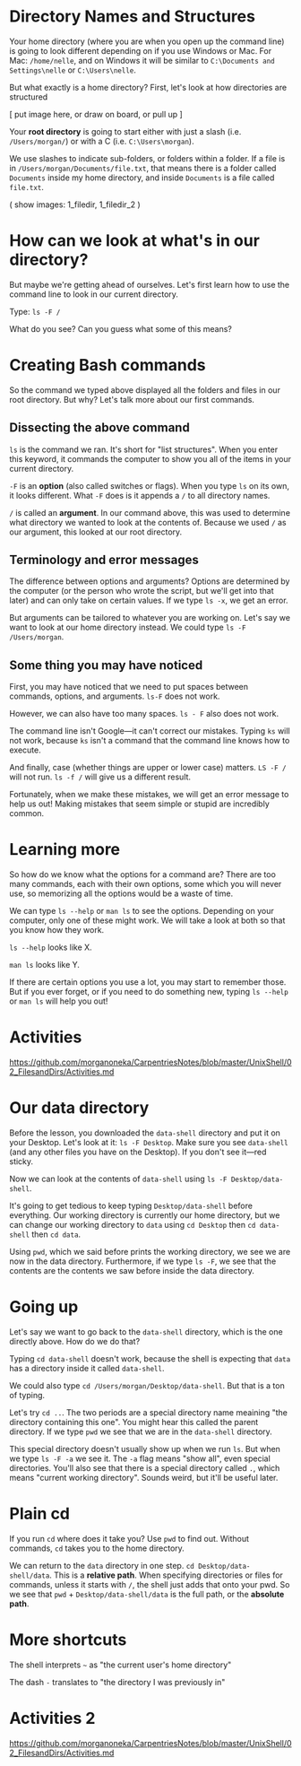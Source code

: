 # Directory Names and Structures
Your home directory (where you are when you open up the command line) is going to look different depending on if you use Windows or Mac. For Mac: `/home/nelle`, and on Windows it will be similar to `C:\Documents and Settings\nelle` or `C:\Users\nelle`.

But what exactly is a home directory? First, let's look at how directories are structured

[ put image here, or draw on board, or pull up ]

Your **root directory** is going to start either with just a slash (i.e. `/Users/morgan/`) or with a C (i.e. `C:\Users\morgan`).

We use slashes to indicate sub-folders, or folders within a folder. If a file is in `/Users/morgan/Documents/file.txt`, that means there is a folder called `Documents` inside my home directory, and inside `Documents` is a file called `file.txt`.

( show images: 1_filedir, 1_filedir_2 )

# How can we look at what's in our directory?
But maybe we're getting ahead of ourselves. Let's first learn how to use the command line to look in our current directory.

Type: `ls -F /`

What do you see? Can you guess what some of this means?

# Creating Bash commands
So the command we typed above displayed all the folders and files in our root directory. But why? Let's talk more about our first commands.

## Dissecting the above command
`ls` is the command we ran. It's short for "list structures". When you enter this keyword, it commands the computer to show you all of the items in your current directory.

`-F` is an **option** (also called switches or flags). When you type `ls` on its own, it looks different. What `-F` does is it appends a `/` to all directory names.

`/` is called an **argument**. In our command above, this was used to determine what directory we wanted to look at the contents of. Because we used `/` as our argument, this looked at our root directory. 

## Terminology and error messages
The difference between options and arguments? Options are determined by the computer (or the person who wrote the script, but we'll get into that later) and can only take on certain values. If we type `ls -x`, we get an error.

But arguments can be tailored to whatever you are working on. Let's say we want to look at our home directory instead. We could type `ls -F /Users/morgan`. 

## Some thing you may have noticed
First, you may have noticed that we need to put spaces between commands, options, and arguments. `ls-F` does not work. 

However, we can also have too many spaces. `ls - F` also does not work.

The command line isn't Google—it can't correct our mistakes. Typing `ks` will not work, because `ks` isn't a command that the command line knows how to execute.

And finally, case (whether things are upper or lower case) matters. `LS -F /` will not run. `ls -f /` will give us a different result.

Fortunately, when we make these mistakes, we will get an error message to help us out! Making mistakes that seem simple or stupid are incredibly common. 

# Learning more
So how do we know what the options for a command are? There are too many commands, each with their own options, some which you will never use, so memorizing all the options would be a waste of time.

We can type `ls --help` or `man ls` to see the options. Depending on your computer, only one of these might work. We will take a look at both so that you know how they work.

`ls --help` looks like X.

`man ls` looks like Y.

If there are certain options you use a lot, you may start to remember those. But if you ever forget, or if you need to do something new, typing `ls --help` or `man ls` will help you out!

# Activities
https://github.com/morganoneka/CarpentriesNotes/blob/master/UnixShell/02_FilesandDirs/Activities.md

# Our data directory
Before the lesson, you downloaded the `data-shell` directory and put it on your Desktop. Let's look at it: `ls -F Desktop`. Make sure you see `data-shell` (and any other files you have on the Desktop). If you don't see it—red sticky.

Now we can look at the contents of `data-shell` using `ls -F Desktop/data-shell`.

It's going to get tedious to keep typing `Desktop/data-shell` before everything. Our working directory is currently our home directory, but we can change our working directory to `data` using `cd Desktop` then `cd data-shell` then `cd data`.

Using `pwd`, which we said before prints the working directory, we see we are now in the data directory. Furthermore, if we type `ls -F`, we see that the contents are the contents we saw before inside the data directory.

# Going up
Let's say we want to go back to the `data-shell` directory, which is the one directly above. How do we do that? 

Typing `cd data-shell` doesn't work, because the shell is expecting that `data` has a directory inside it called `data-shell`.

We could also type `cd /Users/morgan/Desktop/data-shell`. But that is a ton of typing. 

Let's try `cd ..`. The two periods are a special directory name meaining "the directory containing this one". You might hear this called the parent directory. If we type `pwd` we see that we are in the `data-shell` directory.

This special directory doesn't usually show up when we run `ls`. But when we type `ls -F -a` we see it. The `-a` flag means "show all", even special directories. You'll also see that there is a special directory called `.`, which means "current working directory". Sounds weird, but it'll be useful later.

# Plain cd
If you run `cd` where does it take you? Use `pwd` to find out. Without commands, `cd` takes you to the home directory.

We can return to the `data` directory in one step. `cd Desktop/data-shell/data`. This is a __relative path__. When specifying directories or files for commands, unless it starts with `/`, the shell just adds that onto your pwd. So we see that `pwd` + `Desktop/data-shell/data` is the full path, or the __absolute path__.

# More shortcuts
The shell interprets `~` as "the current user's home directory"

The dash `-` translates to "the directory I was previously in"

# Activities 2
https://github.com/morganoneka/CarpentriesNotes/blob/master/UnixShell/02_FilesandDirs/Activities.md
